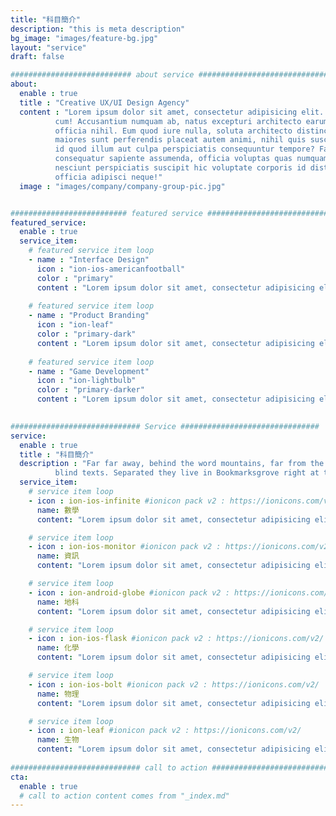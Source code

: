 ```yaml
---
title: "科目簡介"
description: "this is meta description"
bg_image: "images/feature-bg.jpg"
layout: "service"
draft: false

########################### about service #############################
about:
  enable : true
  title : "Creative UX/UI Design Agency"
  content : "Lorem ipsum dolor sit amet, consectetur adipisicing elit. Voluptate soluta corporis odit, optio
          cum! Accusantium numquam ab, natus excepturi architecto earum ipsa aliquam, illum, omnis rerum, eveniet
          officia nihil. Eum quod iure nulla, soluta architecto distinctio. Nesciunt odio ullam expedita, neque fugit
          maiores sunt perferendis placeat autem animi, nihil quis suscipit quibusdam ut reiciendis doloribus natus nemo
          id quod illum aut culpa perspiciatis consequuntur tempore? Facilis nam vitae iure quisquam eius harum
          consequatur sapiente assumenda, officia voluptas quas numquam placeat, alias molestias nisi laudantium
          nesciunt perspiciatis suscipit hic voluptate corporis id distinctio earum. Dolor reprehenderit fuga dolore
          officia adipisci neque!"
  image : "images/company/company-group-pic.jpg"


########################## featured service ############################
featured_service:
  enable : true
  service_item:
    # featured service item loop
    - name : "Interface Design"
      icon : "ion-ios-americanfootball"
      color : "primary"
      content : "Lorem ipsum dolor sit amet, consectetur adipisicing elit. Saepe enim impedit repudiandae omnis est temporibus."
      
    # featured service item loop
    - name : "Product Branding"
      icon : "ion-leaf"
      color : "primary-dark"
      content : "Lorem ipsum dolor sit amet, consectetur adipisicing elit. Saepe enim impedit repudiandae omnis est temporibus."
      
    # featured service item loop
    - name : "Game Development"
      icon : "ion-lightbulb"
      color : "primary-darker"
      content : "Lorem ipsum dolor sit amet, consectetur adipisicing elit. Saepe enim impedit repudiandae omnis est temporibus."

      
############################# Service ###############################
service:
  enable : true
  title : "科目簡介"
  description : "Far far away, behind the word mountains, far from the countries Vokalia and Consonantia, <br> there live the
          blind texts. Separated they live in Bookmarksgrove right at the coast of the Semantics"
  service_item:
    # service item loop
    - icon : ion-ios-infinite #ionicon pack v2 : https://ionicons.com/v2/
      name: 數學
      content: "Lorem ipsum dolor sit amet, consectetur adipisicing elit, sed do eiusmod tempor incididunt ut"

    # service item loop
    - icon : ion-ios-monitor #ionicon pack v2 : https://ionicons.com/v2/
      name: 資訊
      content: "Lorem ipsum dolor sit amet, consectetur adipisicing elit, sed do eiusmod tempor incididunt ut"

    # service item loop
    - icon : ion-android-globe #ionicon pack v2 : https://ionicons.com/v2/
      name: 地科
      content: "Lorem ipsum dolor sit amet, consectetur adipisicing elit, sed do eiusmod tempor incididunt ut"

    # service item loop
    - icon : ion-ios-flask #ionicon pack v2 : https://ionicons.com/v2/
      name: 化學
      content: "Lorem ipsum dolor sit amet, consectetur adipisicing elit, sed do eiusmod tempor incididunt ut"

    # service item loop
    - icon : ion-ios-bolt #ionicon pack v2 : https://ionicons.com/v2/
      name: 物理
      content: "Lorem ipsum dolor sit amet, consectetur adipisicing elit, sed do eiusmod tempor incididunt ut"

    # service item loop
    - icon : ion-leaf #ionicon pack v2 : https://ionicons.com/v2/
      name: 生物
      content: "Lorem ipsum dolor sit amet, consectetur adipisicing elit, sed do eiusmod tempor incididunt ut"
      
############################# call to action #################################
cta:
  enable : true
  # call to action content comes from "_index.md"
---
```

